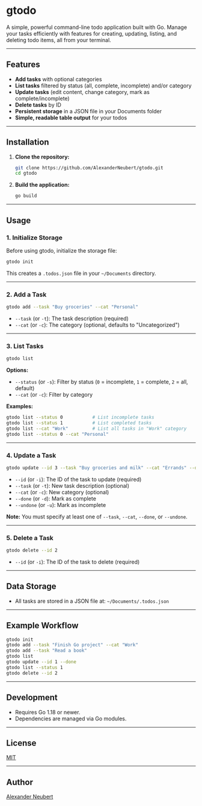 # gtodo

A simple, powerful command-line todo application built with Go. Manage your tasks efficiently with features for creating, updating, listing, and deleting todo items, all from your terminal.

---

## Features

- **Add tasks** with optional categories
- **List tasks** filtered by status (all, complete, incomplete) and/or category
- **Update tasks** (edit content, change category, mark as complete/incomplete)
- **Delete tasks** by ID
- **Persistent storage** in a JSON file in your Documents folder
- **Simple, readable table output** for your todos

---

## Installation

1. **Clone the repository:**
   ```sh
   git clone https://github.com/AlexanderNeubert/gtodo.git
   cd gtodo
   ```

2. **Build the application:**
   ```sh
   go build
   ```
---

## Usage

### 1. Initialize Storage

Before using gtodo, initialize the storage file:

```sh
gtodo init
```

This creates a `.todos.json` file in your `~/Documents` directory.

---

### 2. Add a Task

```sh
gtodo add --task "Buy groceries" --cat "Personal"
```
- `--task` (or `-t`): The task description (required)
- `--cat` (or `-c`): The category (optional, defaults to "Uncategorized")

---

### 3. List Tasks

```sh
gtodo list
```

**Options:**
- `--status` (or `-s`): Filter by status (`0` = incomplete, `1` = complete, `2` = all, default)
- `--cat` (or `-c`): Filter by category

**Examples:**
```sh
gtodo list --status 0           # List incomplete tasks
gtodo list --status 1           # List completed tasks
gtodo list --cat "Work"         # List all tasks in "Work" category
gtodo list --status 0 --cat "Personal"
```

---

### 4. Update a Task

```sh
gtodo update --id 3 --task "Buy groceries and milk" --cat "Errands" --done
```
- `--id` (or `-i`): The ID of the task to update (required)
- `--task` (or `-t`): New task description (optional)
- `--cat` (or `-c`): New category (optional)
- `--done` (or `-d`): Mark as complete
- `--undone` (or `-u`): Mark as incomplete

**Note:** You must specify at least one of `--task`, `--cat`, `--done`, or `--undone`.

---

### 5. Delete a Task

```sh
gtodo delete --id 2
```
- `--id` (or `-i`): The ID of the task to delete (required)

---

## Data Storage

- All tasks are stored in a JSON file at:
  `~/Documents/.todos.json`

---

## Example Workflow

```sh
gtodo init
gtodo add --task "Finish Go project" --cat "Work"
gtodo add --task "Read a book"
gtodo list
gtodo update --id 1 --done
gtodo list --status 1
gtodo delete --id 2
```

---

## Development

- Requires Go 1.18 or newer.
- Dependencies are managed via Go modules.
---

## License

[MIT](https://github.com/AlexanderNeubert/gtodo/blob/main/LICENSE)

---

## Author

[Alexander Neubert](https://github.com/AlexanderNeubert)
